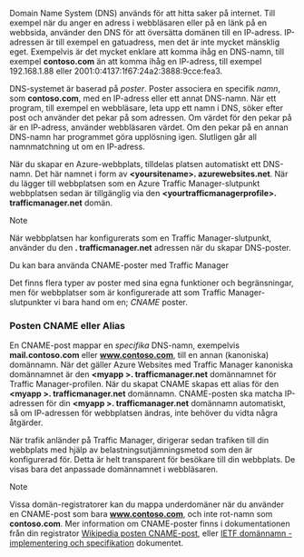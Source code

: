 Domain Name System (DNS) används för att hitta saker på internet. Till exempel när du anger en adress i webbläsaren eller på en länk på en webbsida, använder den DNS för att översätta domänen till en IP-adress. IP-adressen är till exempel en gatuadress, men det är inte mycket mänsklig eget. Exempelvis är det mycket enklare att komma ihåg en DNS-namn, till exempel **contoso.com** än att komma ihåg en IP-adress, till exempel 192.168.1.88 eller 2001:0:4137:1f67:24a2:3888:9cce:fea3.

DNS-systemet är baserad på *poster*. Poster associera en specifik *namn*, som **contoso.com**, med en IP-adress eller ett annat DNS-namn. När ett program, till exempel en webbläsare, leta upp ett namn i DNS, söker efter post och använder det pekar på som adressen. Om värdet för den pekar på är en IP-adress, använder webbläsaren värdet. Om den pekar på en annan DNS-namn har programmet göra upplösning igen. Slutligen går all namnmatchning ut om en IP-adress.

När du skapar en Azure-webbplats, tilldelas platsen automatiskt ett DNS-namn. Det här namnet i form av  **&lt;yoursitename&gt;. azurewebsites.net**. När du lägger till webbplatsen som en Azure Traffic Manager-slutpunkt webbplatsen sedan är tillgänglig via den  **&lt;yourtrafficmanagerprofile&gt;. trafficmanager.net** domän.

> [!NOTE]
> När webbplatsen har konfigurerats som en Traffic Manager-slutpunkt, använder du den **. trafficmanager.net** adressen när du skapar DNS-poster.
> 
> Du kan bara använda CNAME-poster med Traffic Manager
> 
> 

Det finns flera typer av poster med sina egna funktioner och begränsningar, men för webbplatser som är konfigurerade att som Traffic Manager-slutpunkter vi bara hand om en; *CNAME* poster.

### <a name="cname-or-alias-record"></a>Posten CNAME eller Alias
En CNAME-post mappar en *specifika* DNS-namn, exempelvis **mail.contoso.com** eller **www.contoso.com**, till en annan (kanoniska) domännamn. När det gäller Azure Websites med Traffic Manager kanoniska domännamnet är den  **&lt;myapp >. trafficmanager.net** domännamnet för Traffic Manager-profilen. När du skapat CNAME skapas ett alias för den  **&lt;myapp >. trafficmanager.net** domännamn. CNAME-posten ska matcha IP-adressen för din  **&lt;myapp >. trafficmanager.net** domännamn automatiskt, så om IP-adressen för webbplatsen ändras, inte behöver du vidta några åtgärder.

När trafik anländer på Traffic Manager, dirigerar sedan trafiken till din webbplats med hjälp av belastningsutjämningsmetod som den är konfigurerad för. Detta är helt transparent för besökare till din webbplats. De visas bara det anpassade domännamnet i webbläsaren.

> [!NOTE]
> Vissa domän-registratorer kan du mappa underdomäner när du använder en CNAME-post som bara **www.contoso.com**, och inte rot-namn som **contoso.com**. Mer information om CNAME-poster finns i dokumentationen från din registrator <a href="http://en.wikipedia.org/wiki/CNAME_record">Wikipedia posten CNAME-post</a>, eller <a href="http://tools.ietf.org/html/rfc1035">IETF domännamn - implementering och specifikation</a> dokumentet.
> 
> 

